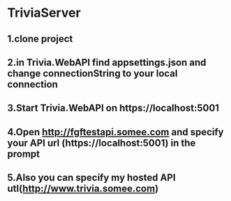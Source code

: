 # TriviaServer
## 1.clone project
## 2.in Trivia.WebAPI find appsettings.json and change connectionString to your local connection
## 3.Start Trivia.WebAPI on https://localhost:5001
## 4.Open http://fgftestapi.somee.com and specify your API url (https://localhost:5001) in the prompt
## 5.Also you can specify my hosted API utl(http://www.trivia.somee.com)
